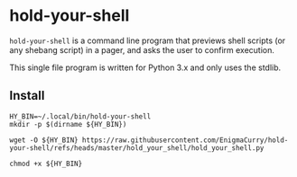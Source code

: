 # hold-your-shell

`hold-your-shell` is a command line program that previews shell
scripts (or any shebang script) in a pager, and asks the user to
confirm execution.

This single file program is written for Python 3.x and only uses the
stdlib.

## Install

```
HY_BIN=~/.local/bin/hold-your-shell
mkdir -p $(dirname ${HY_BIN})

wget -O ${HY_BIN} https://raw.githubusercontent.com/EnigmaCurry/hold-your-shell/refs/heads/master/hold_your_shell/hold_your_shell.py

chmod +x ${HY_BIN}
```

